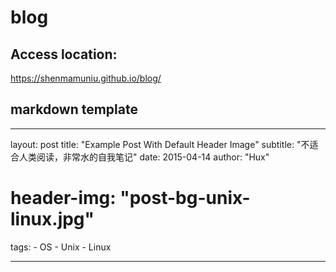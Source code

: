 # blog

## Access location:

 https://shenmamuniu.github.io/blog/

## markdown template

---
layout:     post
title:      "Example Post With Default Header Image"
subtitle:   "不适合人类阅读，非常水的自我笔记"
date:       2015-04-14
author:     "Hux"
# header-img: "post-bg-unix-linux.jpg"
tags:
    - OS
    - Unix
    - Linux
    
---

